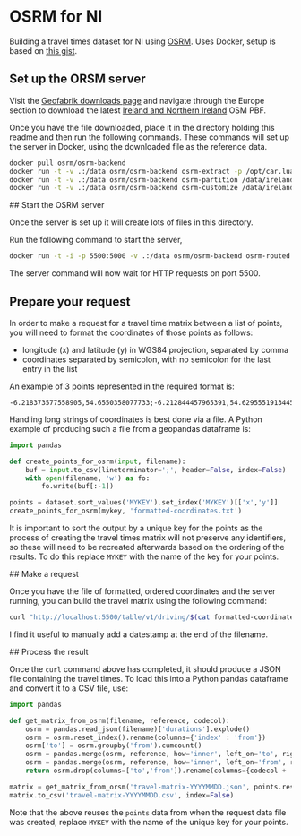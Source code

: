 # OSRM for NI

Building a travel times dataset for NI using [OSRM](https://project-osrm.org/). Uses Docker, setup is based on [this gist](https://gist.github.com/AlexandraKapp/e0eee2beacc93e765113aff43ec77789).

## Set up the ORSM server

Visit the [Geofabrik downloads page](https://download.geofabrik.de/) and navigate through the Europe section to download the latest [Ireland and Northern Ireland](https://download.geofabrik.de/europe/ireland-and-northern-ireland.html) OSM PBF.

Once you have the file downloaded, place it in the directory holding this readme and then run the following commands. These commands will set up the server in Docker, using the downloaded file as the reference data.

```sh
docker pull osrm/osrm-backend
docker run -t -v .:/data osrm/osrm-backend osrm-extract -p /opt/car.lua /data/ireland-and-northern-ireland-latest.osm.pbf
docker run -t -v .:/data osrm/osrm-backend osrm-partition /data/ireland-and-northern-ireland-latest.osm
docker run -t -v .:/data osrm/osrm-backend osrm-customize /data/ireland-and-northern-ireland-latest.osm
```

## Start the OSRM server

Once the server is set up it will create lots of files in this directory.

Run the following command to start the server, 

```sh
docker run -t -i -p 5500:5000 -v .:/data osrm/osrm-backend osrm-routed --algorithm mld --max-table-size 5000 /data/ireland-and-northern-ireland-latest.osrm
```

The server command will now wait for HTTP requests on port 5500.

## Prepare your request

In order to make a request for a travel time matrix between a list of points, you will need to format the coordinates of those points as follows:

- longitude (x) and latitude (y) in WGS84 projection, separated by comma
- coordinates separated by semicolon, with no semicolon for the last entry in the list

An example of 3 points represented in the required format is:

```
-6.218373577558905,54.6550358077733;-6.212844457965391,54.62955519134457;-7.462426271815877,54.81260831700859
```

Handling long strings of coordinates is best done via a file. A Python example of producing such a file from a geopandas dataframe is:

```python
import pandas

def create_points_for_osrm(input, filename):
    buf = input.to_csv(lineterminator=';', header=False, index=False)
    with open(filename, 'w') as fo:
        fo.write(buf[:-1])

points = dataset.sort_values('MYKEY').set_index('MYKEY')[['x','y']]
create_points_for_osrm(mykey, 'formatted-coordinates.txt')
```

It is important to sort the output by a unique key for the points as the process of creating the travel times matrix will not preserve any identifiers, so these will need to be recreated afterwards based on the ordering of the results. To do this replace `MYKEY` with the name of the key for your points.

## Make a request

Once you have the file of formatted, ordered coordinates and the server running, you can build the travel matrix using the following command:

```sh
curl "http://localhost:5500/table/v1/driving/$(cat formatted-coordinates.txt)" > travel-matrix-YYYYMMDD.json
```

I find it useful to manually add a datestamp at the end of the filename.

## Process the result

Once the `curl` command above has completed, it should produce a JSON file containing the travel times. To load this into a Python pandas dataframe and convert it to a CSV file, use:

```python
import pandas

def get_matrix_from_osrm(filename, reference, codecol):
    osrm = pandas.read_json(filename)['durations'].explode()
    osrm = osrm.reset_index().rename(columns={'index' : 'from'})
    osrm['to'] = osrm.groupby('from').cumcount()
    osrm = pandas.merge(osrm, reference, how='inner', left_on='to', right_index=True)
    osrm = pandas.merge(osrm, reference, how='inner', left_on='from', right_index=True)
    return osrm.drop(columns=['to','from']).rename(columns={codecol + '_x': 'to', codecol + '_y': 'from'})

matrix = get_matrix_from_orsm('travel-matrix-YYYYMMDD.json', points.reset_index()['MYKEY'], 'MYKEY')
matrix.to_csv('travel-matrix-YYYYMMDD.csv', index=False)
```

Note that the above reuses the `points` data from when the request data file was created, replace `MYKEY` with the name of the unique key for your points.
